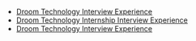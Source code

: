  - [Droom Technology Interview Experience](https://www.geeksforgeeks.org/droom-technology-interview-experience-2/)
- [Droom Technology Internship Interview Experience](https://www.geeksforgeeks.org/droom-technology-internship-interview-experience/)
- [Droom Technology Interview Experience](https://www.geeksforgeeks.org/droom-technology-interview-experience/)